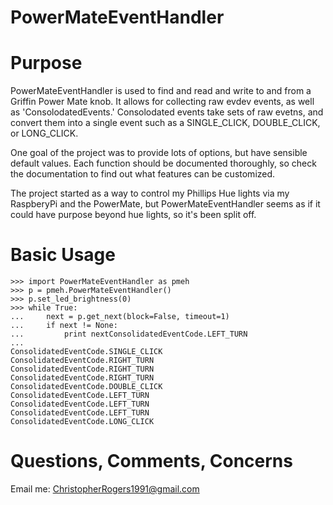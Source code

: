 PowerMateEventHandler
==========

# Purpose

PowerMateEventHandler is used to find and read and write to and from a Griffin Power Mate knob.
It allows for collecting raw evdev events, as well as 'ConsolodatedEvents.' Consolodated events
take sets of raw evetns, and convert them into a single event such as a SINGLE_CLICK, DOUBLE_CLICK,
or LONG_CLICK.

One goal of the project was to provide lots of options, but have sensible default values. Each function
should be documented thoroughly, so check the documentation to find out what features
can be customized.

The project started as a way to control my Phillips Hue lights via my RaspberyPi and the PowerMate,
but PowerMateEventHandler seems as if it could have purpose beyond hue lights, so it's been split
off.

# Basic Usage
```
>>> import PowerMateEventHandler as pmeh
>>> p = pmeh.PowerMateEventHandler()
>>> p.set_led_brightness(0)
>>> while True:
...     next = p.get_next(block=False, timeout=1)
...     if next != None:
...         print nextConsolidatedEventCode.LEFT_TURN
...
ConsolidatedEventCode.SINGLE_CLICK
ConsolidatedEventCode.RIGHT_TURN
ConsolidatedEventCode.RIGHT_TURN
ConsolidatedEventCode.RIGHT_TURN
ConsolidatedEventCode.DOUBLE_CLICK
ConsolidatedEventCode.LEFT_TURN
ConsolidatedEventCode.LEFT_TURN
ConsolidatedEventCode.LEFT_TURN
ConsolidatedEventCode.LONG_CLICK
```


# Questions, Comments, Concerns

Email me: ChristopherRogers1991@gmail.com
